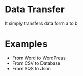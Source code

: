 # Data Transfer
It simply transfers data form a to b

# Examples
- From Word to WordPress
- From CSV to Database
- From SQS to Json